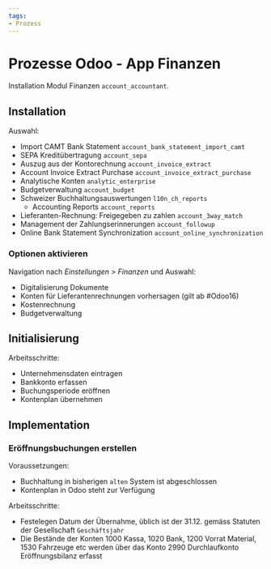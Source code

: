 ```yaml
---
tags:
- Prozess
---
```

# Prozesse Odoo - App Finanzen
Installation Modul Finanzen `account_accountant`.

## Installation

Auswahl:
* Import CAMT Bank Statement `account_bank_statement_import_camt`
* SEPA Kreditübertragung `account_sepa`
* Auszug aus der Kontorechnung `account_invoice_extract`
* Account Invoice Extract Purchase `account_invoice_extract_purchase`
* Analytische Konten `analytic_enterprise`
* Budgetverwaltung `account_budget`
* Schweizer Buchhaltungsauswertungen `l10n_ch_reports`
	* Accounting Reports `account_reports`
* Lieferanten-Rechnung: Freigegeben zu zahlen `account_3way_match`
*  Management der Zahlungserinnerungen `account_followup`
*  Online Bank Statement Synchronization `account_online_synchronization`

### Optionen aktivieren

Navigation nach *Einstellungen > Finanzen* und Auswahl:
* Digitalisierung Dokumente
* Konten für Lieferantenrechnungen vorhersagen (gilt ab #Odoo16)
* Kostenrechnung
* Budgetverwaltung

## Initialisierung

Arbeitsschritte:
*  Unternehmensdaten eintragen
*  Bankkonto erfassen
*  Buchungsperiode eröffnen
*  Kontenplan übernehmen

## Implementation

### Eröffnungsbuchungen erstellen

Voraussetzungen:
* Buchhaltung in bisherigen `alten` System ist abgeschlossen
* Kontenplan in Odoo steht zur Verfügung

Arbeitsschritte:
* Festelegen Datum der Übernahme, üblich ist der 31.12. gemäss Statuten der Gesellschaft `Geschäftsjahr`
* Die Bestände der Konten 1000 Kassa, 1020 Bank, 1200 Vorrat Material, 1530 Fahrzeuge etc werden über das Konto 2990 Durchlaufkonto Eröffnungsbilanz erfasst
